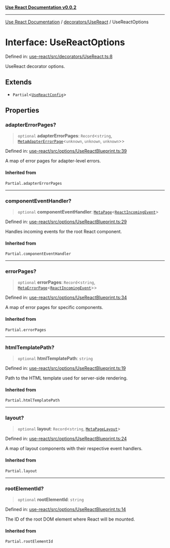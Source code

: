 [**Use React Documentation v0.0.2**](../../../README.md)

***

[Use React Documentation](../../../modules.md) / [decorators/UseReact](../README.md) / UseReactOptions

# Interface: UseReactOptions

Defined in: [use-react/src/decorators/UseReact.ts:8](https://github.com/stonemjs/use-react/blob/0635de04acc6b3a5c28dcf07d1e12a39a8b5e0b9/src/decorators/UseReact.ts#L8)

UseReact decorator options.

## Extends

- `Partial`\<[`UseReactConfig`](../../../options/UseReactBlueprint/interfaces/UseReactConfig.md)\>

## Properties

### adapterErrorPages?

> `optional` **adapterErrorPages**: `Record`\<`string`, [`MetaAdapterErrorPage`](../../../declarations/interfaces/MetaAdapterErrorPage.md)\<`unknown`, `unknown`, `unknown`\>\>

Defined in: [use-react/src/options/UseReactBlueprint.ts:39](https://github.com/stonemjs/use-react/blob/0635de04acc6b3a5c28dcf07d1e12a39a8b5e0b9/src/options/UseReactBlueprint.ts#L39)

A map of error pages for adapter-level errors.

#### Inherited from

`Partial.adapterErrorPages`

***

### componentEventHandler?

> `optional` **componentEventHandler**: [`MetaPage`](../../../declarations/interfaces/MetaPage.md)\<[`ReactIncomingEvent`](../../../declarations/type-aliases/ReactIncomingEvent.md)\>

Defined in: [use-react/src/options/UseReactBlueprint.ts:29](https://github.com/stonemjs/use-react/blob/0635de04acc6b3a5c28dcf07d1e12a39a8b5e0b9/src/options/UseReactBlueprint.ts#L29)

Handles incoming events for the root React component.

#### Inherited from

`Partial.componentEventHandler`

***

### errorPages?

> `optional` **errorPages**: `Record`\<`string`, [`MetaErrorPage`](../../../declarations/interfaces/MetaErrorPage.md)\<[`ReactIncomingEvent`](../../../declarations/type-aliases/ReactIncomingEvent.md)\>\>

Defined in: [use-react/src/options/UseReactBlueprint.ts:34](https://github.com/stonemjs/use-react/blob/0635de04acc6b3a5c28dcf07d1e12a39a8b5e0b9/src/options/UseReactBlueprint.ts#L34)

A map of error pages for specific components.

#### Inherited from

`Partial.errorPages`

***

### htmlTemplatePath?

> `optional` **htmlTemplatePath**: `string`

Defined in: [use-react/src/options/UseReactBlueprint.ts:19](https://github.com/stonemjs/use-react/blob/0635de04acc6b3a5c28dcf07d1e12a39a8b5e0b9/src/options/UseReactBlueprint.ts#L19)

Path to the HTML template used for server-side rendering.

#### Inherited from

`Partial.htmlTemplatePath`

***

### layout?

> `optional` **layout**: `Record`\<`string`, [`MetaPageLayout`](../../../declarations/interfaces/MetaPageLayout.md)\>

Defined in: [use-react/src/options/UseReactBlueprint.ts:24](https://github.com/stonemjs/use-react/blob/0635de04acc6b3a5c28dcf07d1e12a39a8b5e0b9/src/options/UseReactBlueprint.ts#L24)

A map of layout components with their respective event handlers.

#### Inherited from

`Partial.layout`

***

### rootElementId?

> `optional` **rootElementId**: `string`

Defined in: [use-react/src/options/UseReactBlueprint.ts:14](https://github.com/stonemjs/use-react/blob/0635de04acc6b3a5c28dcf07d1e12a39a8b5e0b9/src/options/UseReactBlueprint.ts#L14)

The ID of the root DOM element where React will be mounted.

#### Inherited from

`Partial.rootElementId`
